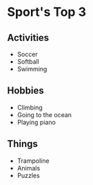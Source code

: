 # Sport's Top 3

## Activities  
- Soccer  
- Softball
- Swimming

## Hobbies  
- Climbing
- Going to the ocean
- Playing piano

## Things  
- Trampoline 
- Animals  
- Puzzles
